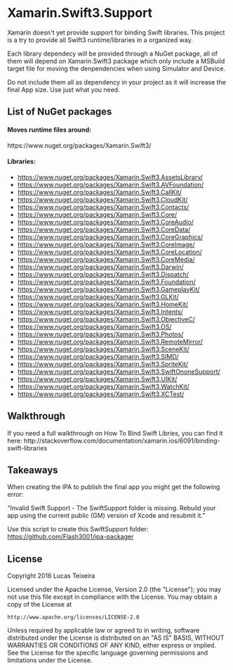 # Xamarin.Swift3.Support

Xamarin doesn't yet provide support for binding Swift libraries. 
This project is a try to provide all Swift3 runtime/libraries in a organized way. 

Each library dependecy will be provided through a NuGet package, all of them will depend on Xamarin.Swift3 package which only include a MSBuild target file for moving the denpendencies when using Simulator and Device. 

Do not include them all as dependency in your project as it will increase the final App size. Use just what you need.

<h2>List of NuGet packages</h2>
<h4>Moves runtime files around:</h4>
https://www.nuget.org/packages/Xamarin.Swift3/

<h4>Libraries:</h4>

- https://www.nuget.org/packages/Xamarin.Swift3.AssetsLibrary/
- https://www.nuget.org/packages/Xamarin.Swift3.AVFoundation/
- https://www.nuget.org/packages/Xamarin.Swift3.CallKit/
- https://www.nuget.org/packages/Xamarin.Swift3.CloudKit/
- https://www.nuget.org/packages/Xamarin.Swift3.Contacts/
- https://www.nuget.org/packages/Xamarin.Swift3.Core/
- https://www.nuget.org/packages/Xamarin.Swift3.CoreAudio/
- https://www.nuget.org/packages/Xamarin.Swift3.CoreData/
- https://www.nuget.org/packages/Xamarin.Swift3.CoreGraphics/
- https://www.nuget.org/packages/Xamarin.Swift3.CoreImage/
- https://www.nuget.org/packages/Xamarin.Swift3.CoreLocation/
- https://www.nuget.org/packages/Xamarin.Swift3.CoreMedia/
- https://www.nuget.org/packages/Xamarin.Swift3.Darwin/
- https://www.nuget.org/packages/Xamarin.Swift3.Dispatch/
- https://www.nuget.org/packages/Xamarin.Swift3.Foundation/
- https://www.nuget.org/packages/Xamarin.Swift3.GameplayKit/
- https://www.nuget.org/packages/Xamarin.Swift3.GLKit/
- https://www.nuget.org/packages/Xamarin.Swift3.HomeKit/
- https://www.nuget.org/packages/Xamarin.Swift3.Intents/
- https://www.nuget.org/packages/Xamarin.Swift3.ObjectiveC/
- https://www.nuget.org/packages/Xamarin.Swift3.OS/
- https://www.nuget.org/packages/Xamarin.Swift3.Photos/
- https://www.nuget.org/packages/Xamarin.Swift3.RemoteMirror/
- https://www.nuget.org/packages/Xamarin.Swift3.SceneKit/
- https://www.nuget.org/packages/Xamarin.Swift3.SIMD/
- https://www.nuget.org/packages/Xamarin.Swift3.SpriteKit/
- https://www.nuget.org/packages/Xamarin.Swift3.SwiftOnoneSupport/
- https://www.nuget.org/packages/Xamarin.Swift3.UIKit/
- https://www.nuget.org/packages/Xamarin.Swift3.WatchKit/
- https://www.nuget.org/packages/Xamarin.Swift3.XCTest/

<h2>Walkthrough</h2>
If you need a full walkthrough on How To Bind Swift Libries, you can find it here: http://stackoverflow.com/documentation/xamarin.ios/6091/binding-swift-libraries

<h2>Takeaways</h2>
When creating the IPA to publish the final app you might get the following error:

"Invalid Swift Support - The SwiftSupport folder is missing. Rebuild your app using the current public (GM) version of Xcode and resubmit it."

Use this script to create this SwiftSupport folder: https://github.com/Flash3001/ipa-packager 


<h2>License</h2>
Copyright 2016 Lucas Teixeira

Licensed under the Apache License, Version 2.0 (the "License");
you may not use this file except in compliance with the License.
You may obtain a copy of the License at

    http://www.apache.org/licenses/LICENSE-2.0

Unless required by applicable law or agreed to in writing, software
distributed under the License is distributed on an "AS IS" BASIS,
WITHOUT WARRANTIES OR CONDITIONS OF ANY KIND, either express or implied.
See the License for the specific language governing permissions and
limitations under the License.
